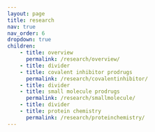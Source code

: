 ```yaml
---
layout: page
title: research
nav: true
nav_order: 6
dropdown: true
children: 
    - title: overview
      permalink: /research/overview/
    - title: divider
    - title: covalent inhibitor prodrugs
      permalink: /research/covalentinhibitor/
    - title: divider
    - title: small molecule prodrugs
      permalink: /research/smallmolecule/
    - title: divider
    - title: protein chemistry
      permalink: /research/proteinchemistry/
---
```

